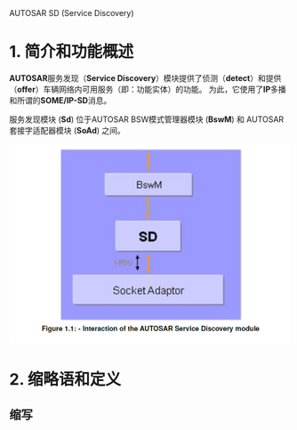 <section id="title">AUTOSAR SD (Service Discovery)</section>

# 1. 简介和功能概述

**AUTOSAR**服务发现（**Service Discovery**）模块提供了侦测（**detect**）和提供（**offer**）车辆网络内可用服务（即：功能实体）的功能。 为此，它使用了**IP**多播和所谓的**SOME/IP-SD**消息。

服务发现模块 (**Sd**) 位于AUTOSAR BSW模式管理器模块 (**BswM**) 和 AUTOSAR套接字适配器模块 (**SoAd**) 之间。

![Figure1-1](Figure1-1.png)

# 2. 缩略语和定义

## 缩写

